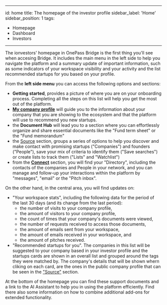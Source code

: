 ---
id: home
title: The homepage of the investor profile
sidebar_label: 'Home'
sidebar_position: 1
tags:

- Homepage
- Dashboard
- Investors

 ---

The ionvestors' homepage in OnePass Bridge is the first thing you'll see when accesing Bridge. It includes the main menu in the left side to help you navigate the platform and a summary update of important information, such as some indicators of your workspace visibility and your activity and the list recommended startups for you based on your profile.

From the **left side menu** you can access the following options and sections:

- **Getting started**, provides a picture of where you are on your onboarding process. Completing all the steps on this list will help you get the most out of the platform.
- **[My company profile](./investor-profile.md)** will guide you to the information about your company that you are showing to the ecosystem and that the platform will use to recommend you new startups.
- the **Document Hub** will lead you to a section where  you can effortlessly organize and share essential documents like the "Fund term sheet" or the "Fund memorandum"
- the [Source](./discovery.md) section, groups a series of options to help you discover and make contact with promising startups ("Companies") and founders ("People"), save your mix of criteria to identify them ("Save searches") or create lists to track them ("Lists" and "Watchlist")
- from the **[Connect](./connect.md)** section, you will find your "Directory", including the contacts of the companies and People in your network, and you can manage and follow-up your interactions within the platform by "messages", "email" or the "Pitch inbox".

On the other hand, in the central area, you will find updates on:

- "Your workspace stats", including the following data for the period of the last 30 days (and its change from the last period):
  - the number of visits to your company profile,
  - the amount of visitors to your company profile,
  - the count of times that your company's documents were viewed,
  - the number of requests received to access those documents,
  - the amount of emails sent from your workspace,
  - the amount of emails received in your workspace, and
  - the amount of pitches received.
- "Recommended startups for you". The companies in this list will be suggested to your company based in your investor profile and the startups cards are shown in an overall list and grouped around the tags they were matched by. The company's details that will be shown whern cliking on each card, are the ones in the public company profile that can be seen in the ["Source"](./discovery.md) section.

At the bottom of the homepage you can find these support documents and a link to the AI Assistant to help you in using the platform efficiently. Find there also some information on how to combine additional add-ons for extended functionality.
